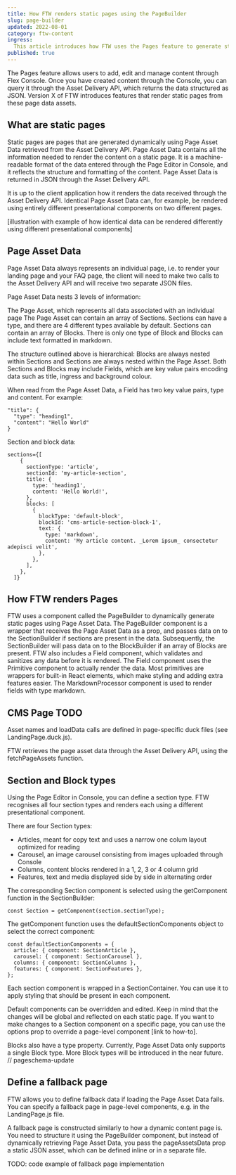 ```yaml
---
title: How FTW renders static pages using the PageBuilder
slug: page-builder
updated: 2022-08-01
category: ftw-content
ingress:
  This article introduces how FTW uses the Pages feature to generate static pages.
published: true
---
```


The Pages feature allows users to add, edit and manage content through Flex Console. Once you have created content through the Console, you can query it through the Asset Delivery API, which returns the data structured as JSON. Version X of FTW introduces features that render static pages from these page data assets.

## What are static pages

Static pages are pages that are generated dynamically using Page Asset Data retrieved from the Asset Delivery API. Page Asset Data contains all the information needed to render the content on a static page. It is a machine-readable format of the data entered through the Page Editor in Console, and it reflects the structure and formatting of the content. Page Asset Data is returned in JSON through the Asset Delivery API.

It is up to the client application how it renders the data received through the Asset Delivery API. Identical Page Asset Data can, for example, be rendered using entirely different presentational components on two different pages. 

[illustration with example of how identical data can be rendered differently using different presentational components]

## Page Asset Data

Page Asset Data always represents an individual page, i.e. to render your landing page and your FAQ page, the client will need to make two calls to the Asset Delivery API and will receive two separate JSON files. 

Page Asset Data nests 3 levels of information:

The Page Asset, which represents all data associated with an individual page
The Page Asset can contain an array of Sections. Sections can have a type, and there are 4 different types available by default.
Sections can contain an array of Blocks. There is only one type of Block and Blocks can include text formatted in markdown.

The structure outlined above is hierarchical: Blocks are always nested within Sections and Sections are always nested within the Page Asset. Both Sections and Blocks may include Fields, which are key value pairs encoding data such as title, ingress and background colour.

When read from the Page Asset Data, a Field has two key value pairs, type and content.
For example:

```
"title": {
  "type": "heading1",
  "content": "Hello World"
}
```

Section and block data:

```
sections={[
    {
      sectionType: 'article',
      sectionId: 'my-article-section',
      title: {
        type: 'heading1',
        content: 'Hello World!',
      },
      blocks: [
        {
          blockType: 'default-block',
          blockId: 'cms-article-section-block-1',
          text: {
            type: 'markdown',
            content: 'My article content. _Lorem ipsum_ consectetur adepisci velit',
          },
        },
      ],
    },
  ]}

```

## How FTW renders Pages

FTW uses a component called the PageBuilder to dynamically generate static pages using Page Asset Data. The PageBuilder component is a wrapper that receives the Page Asset Data as a prop, and passes data on to the SectionBuilder if sections are present in the data. Subsequently, the SectionBuilder will pass data on to the BlockBuilder if an array of Blocks are present. FTW also includes a Field component, which validates and sanitizes any data before it is rendered. The Field component uses the Primitive component to actually render the data. Most primitives are wrappers for built-in React elements, which make styling and adding extra features easier. The MarkdownProcessor component is used to render fields with type markdown.

## CMS Page TODO

Asset names and loadData calls are defined in page-specific duck files (see LandingPage.duck.js).

FTW retrieves the page asset data through the Asset Delivery API, using the fetchPageAssets function. 

## Section and Block types

Using the Page Editor in Console, you can define a section type. FTW recognises all four section types and renders each using a different presentational component. 

There are four Section types:
- Articles, meant for copy text and uses a narrow one colum layout optimized for reading
- Carousel, an image carousel consisting from images uploaded through Console
- Columns, content blocks rendered in a 1, 2, 3 or 4 column grid
- Features, text and media displayed side by side in alternating order

The corresponding Section component is selected using the getComponent function in the SectionBuilder:

```const Section = getComponent(section.sectionType);```

The getComponent function uses the defaultSectionComponents object to select the correct component:

```
const defaultSectionComponents = {
  article: { component: SectionArticle },
  carousel: { component: SectionCarousel },
  columns: { component: SectionColumns },
  features: { component: SectionFeatures },
};

```

Each section component is wrapped in a SectionContainer. You can use it to apply styling that should be present in each component.

Default components can be overridden and edited. Keep in mind that the changes will be global and reflected on each static page. If you want to make changes to a Section component on a specific page, you can use the options prop to override a page-level component [link to how-to].

Blocks also have a type property. Currently, Page Asset Data only supports a single Block type. More Block types will be introduced in the near future.
// pageschema-update

## Define a fallback page

FTW allows you to define fallback data if loading the Page Asset Data fails. You can specify a fallback page in page-level components, e.g. in the LandingPage.js file.

A fallback page is constructed similarly to how a dynamic content page is. You need to structure it using the PageBuilder component, but instead of dynamically retrieving Page Asset Data, you pass the pageAssetsData prop a static JSON asset, which can be defined inline or in a separate file. 

TODO: code example of fallback page implementation

